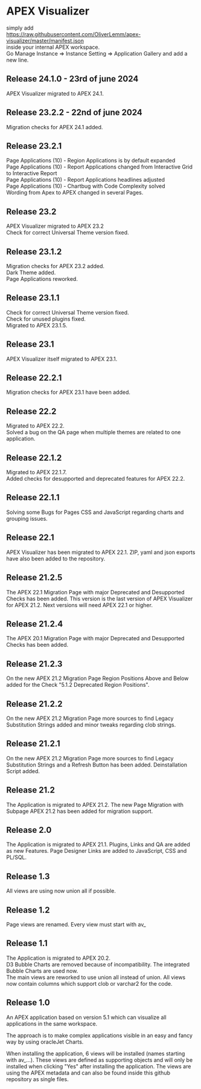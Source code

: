 # APEX Visualizer
simply add <br>
https://raw.githubusercontent.com/OliverLemm/apex-visualizer/master/manifest.json<br>
inside your internal APEX workspace. <br>
Go Manage Instance => Instance Setting => Application Gallery and add a new line.

## Release 24.1.0 - 23rd of june 2024
APEX Visualizer migrated to APEX 24.1.

## Release 23.2.2 - 22nd of june 2024
Migration checks for APEX 24.1 added.

## Release 23.2.1
Page Applications (10) - Region Applications is by default expanded<br>
Page Applications (10) - Report Applications changed from Interactive Grid to Interactive Report<br>
Page Applications (10) - Report Applications headlines adjusted<br>
Page Applications (10) - Chartbug with Code Complexity solved<br>
Wording from Apex to APEX changed in several Pages.

## Release 23.2
APEX Visualizer migrated to APEX 23.2<br>
Check for correct Universal Theme version fixed.

## Release 23.1.2
Migration checks for APEX 23.2 added.<br>
Dark Theme added.<br>
Page Applications reworked.

## Release 23.1.1
Check for correct Universal Theme version fixed.<br>
Check for unused plugins fixed.<br>
Migrated to APEX 23.1.5.

## Release 23.1
APEX Visualizer itself migrated to APEX 23.1.

## Release 22.2.1
Migration checks for APEX 23.1 have been added.

## Release 22.2
Migrated to APEX 22.2.<br>
Solved a bug on the QA page when multiple themes are related to one application.

## Release 22.1.2
Migrated to APEX 22.1.7.<br>
Added checks for desupported and deprecated features for APEX 22.2.

## Release 22.1.1
Solving some Bugs for Pages CSS and JavaScript regarding charts and grouping issues.

## Release 22.1
APEX Visualizer has been migrated to APEX 22.1. ZIP, yaml and json exports have also been added to the repository.

## Release 21.2.5
The APEX 22.1 Migration Page with major Deprecated and Desupported Checks has been added. This version is the last version of APEX Visualizer for APEX 21.2. Next versions will need APEX 22.1 or higher.

## Release 21.2.4
The APEX 20.1 Migration Page with major Deprecated and Desupported Checks has been added.

## Release 21.2.3
On the new APEX 21.2 Migration Page Region Positions Above and Below added for the Check "5.1.2 Deprecated Region Positions". 

## Release 21.2.2
On the new APEX 21.2 Migration Page more sources to find Legacy Substitution Strings added and minor tweaks regarding clob strings.

## Release 21.2.1
On the new APEX 21.2 Migration Page more sources to find Legacy Substitution Strings and a Refresh Button has been added.
Deinstallation Script added.

## Release 21.2
The Application is migrated to APEX 21.2.
The new Page Migration with Subpage APEX 21.2 has been added for migration support.

## Release 2.0
The Application is migrated to APEX 21.1.
Plugins, Links and QA are added as new Features.
Page Designer Links are added to JavaScript, CSS and PL/SQL.

## Release 1.3
All views are using now union all if possible.

## Release 1.2
Page views are renamed. Every view must start with av_

## Release 1.1
The Application is migrated to APEX 20.2.  
D3 Bubble Charts are removed because of incompatibility. The integrated Bubble Charts are used now.  
The main views are reworked to use union all instead of union. All views now contain columns which support clob or varchar2 for the code.

## Release 1.0  
An APEX application based on version 5.1 which can visualize all applications in the same workspace.

The approach is to make complex applications visible in an easy and fancy way by using oracleJet Charts.

When installing the application, 6 views will be installed (names starting with av_...). These views are defined as supporting objects and will only be installed when clicking "Yes" after installing the application.
The views are using the APEX metadata and can also be found inside this github repository as single files.
